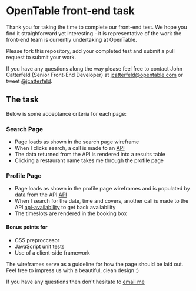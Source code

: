 OpenTable front-end task
========================

Thank you for taking the time to complete our front-end test.  We hope you find it straighforward yet interesting - it is representative of the work the front-end team is currently undertaking at OpenTable.

Please fork this repository, add your completed test and submit a pull request to submit your work.

If you have any questions along the way please feel free to contact John Catterfeld (Senior Front-End Developer) at jcatterfeld@opentable.com or tweet [@jcatterfeld][tweet].

## The task

Below is some acceptance criteria for each page:

### Search Page
- Page loads as shown in the search page wireframe
- When I clicks search, a call is made to an [API][api]
- The data returned from the API is rendered into a results table
- Clicking a restaurant name takes me through the profile page

### Profile Page
- Page loads as shown in the profile page wireframes and is populated by data from the API [API][api-rid]
- When I search for the date, time and covers, another call is made to the API [api-availability] to get back availability
- The timeslots are rendered in the booking box

#### Bonus points for
- CSS preproccesor
- JavaScript unit tests
- Use of a client-side framework

The wireframes serve as a guideline for how the page should be laid out. Feel free to impress us with a beautiful, clean design :)

If you have any questions then don't hesitate to [email me][mailto]

[tweet]: http://www.twitter.com/jcatterfeld
[mailto]: mailto:jcatterfeld@opentable.com,bholland@opentable.com
[api]: http://labs.benholland.me/api/data.json
[api-rid]: http://labs.benholland.me/api/data.json?restaurantId=1234
[api-availability]: http://labs.benholland.me/api/data.json?restaurantId=1234&datetime=01/01/2014%2019:00&covers=2
